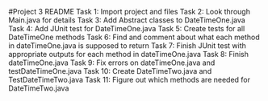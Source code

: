 #Project 3 README
Task 1: Import project and files
Task 2: Look through Main.java for details
Task 3: Add Abstract classes to DateTimeOne.java
Task 4: Add JUnit test for DateTimeOne.java
Task 5: Create tests for all DateTimeOne methods
Task 6: Find and comment about what each method in dateTimeOne.java is supposed to return
Task 7: Finish JUnit test with appropriate outputs for each method in dateTimeOne.java
Task 8: Finish dateTimeOne.java
Task 9: Fix errors on dateTimeOne.java and testDateTimeOne.java
Task 10: Create DateTimeTwo.java and TestDateTimeTwo.java
Task 11: Figure out which methods are needed for DateTimeTwo.java